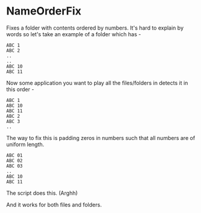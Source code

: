 # NameOrderFix

Fixes a folder with contents ordered by numbers. It's hard to explain by words so let's take an example of a folder which has - 

```
ABC 1
ABC 2
..
..
ABC 10
ABC 11
```

Now some application you want to play all the files/folders in detects it in this order - 

```
ABC 1
ABC 10
ABC 11
ABC 2
ABC 3
..
```

The way to fix this is padding zeros in numbers such that all numbers are of uniform length.

```
ABC 01
ABC 02
ABC 03
..
ABC 10
ABC 11
```

The script does this. (Arghh)

And it works for both files and folders.
